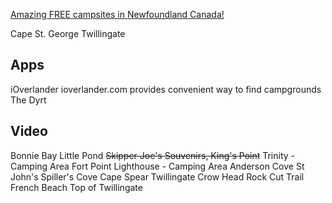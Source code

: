 [Amazing FREE campsites in Newfoundland Canada!](https://www.youtube.com/watch?v=hQs5VtT49Oo)

Cape St. George
Twillingate

## Apps
iOverlander
ioverlander.com provides convenient way to find campgrounds 
The Dyrt

## Video
Bonnie Bay Little Pond
~~Skipper Joe's Souvenirs, King's Point~~
Trinity - Camping Area
Fort Point Lighthouse - Camping Area
Anderson Cove
St John's
Spiller's Cove
Cape Spear
Twillingate
Crow Head
Rock Cut Trail
French Beach
Top of Twillingate


